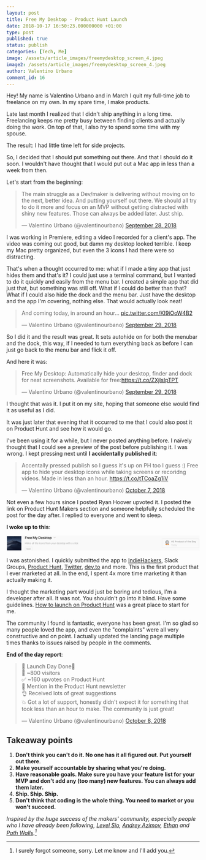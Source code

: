 ```yaml
---
layout: post
title: Free My Desktop - Product Hunt Launch
date: 2018-10-17 16:50:23.000000000 +01:00
type: post
published: true
status: publish
categories: [Tech, Me]
image: /assets/article_images/freemydesktop_screen_4.jpeg
image2: /assets/article_images/freemydesktop_screen_4.jpeg
author: Valentino Urbano
comment_id: 16
---
```


<script async src="https://platform.twitter.com/widgets.js" charset="utf-8"></script>

Hey! My name is Valentino Urbano and in March I quit my full-time job to freelance on my own. In my spare time, I make products.

Late last month I realized that I didn't ship anything in a long time. Freelancing keeps me pretty busy between finding clients and actually doing the work. On top of that, I also _try_ to spend some time with my spouse.

The result: I had little time left for side projects.

So, I decided that I should put something out there. And that I should do it soon. I wouldn't have thought that I would put out a Mac app in less than a week from then.

Let's start from the beginning:

<blockquote class="twitter-tweet" data-lang="en"><p lang="en" dir="ltr">The main struggle as a Dev/maker is delivering without moving on to the next, better idea. And putting yourself out there. We should all try to do it more and focus on an MVP without getting distracted with shiny new features. Those can always be added later. Just ship. </p>&mdash; Valentino Urbano (@valentinourbano) <a href="https://twitter.com/valentinourbano/status/1045731623344443393?ref_src=twsrc%5Etfw">September 28, 2018</a></blockquote>

I was working in Premiere, editing a video I recorded for a client's app. The video was coming out good, but damn my desktop looked terrible. I keep my Mac pretty organized, but even the 3 icons I had there were so distracting.

That's when a thought occurred to me: what if I made a tiny app that just hides them and that's it? I could just use a terminal command, but I wanted to do it quickly and easily from the menu bar. I created a simple app that did just that, but something was still off. What if I could do better than that? What if I could also hide the dock and the menu bar. Just have the desktop and the app I'm covering, nothing else. That would actually look neat!

<blockquote class="twitter-tweet" data-lang="en"><p lang="en" dir="ltr">And coming today, in around an hour... <a href="https://t.co/KI9iOoW4B2">pic.twitter.com/KI9iOoW4B2</a></p>&mdash; Valentino Urbano (@valentinourbano) <a href="https://twitter.com/valentinourbano/status/1046047273250164736?ref_src=twsrc%5Etfw">September 29, 2018</a></blockquote>

So I did it and the result was great. It sets autohide on for both the menubar and the dock, this way, if I needed to turn everything back as before I can just go back to the menu bar and flick it off.

And here it was:

<blockquote class="twitter-tweet" data-lang="en"><p lang="en" dir="ltr">Free My Desktop: Automatically hide your desktop, finder and dock for neat screenshots. Available for free:<a href="https://t.co/ZXjlsIpTPT">https://t.co/ZXjlsIpTPT</a></p>&mdash; Valentino Urbano (@valentinourbano) <a href="https://twitter.com/valentinourbano/status/1046055190108000259?ref_src=twsrc%5Etfw">September 29, 2018</a></blockquote>

I thought that was it. I put it on my site, hoping that someone else would find it as useful as I did.

It was just later that evening that it occurred to me that I could also post it on Product Hunt and see how it would go.

I've been using it for a while, but I never posted anything before. I naïvely thought that I could see a preview of the post before publishing it. I was wrong. I kept pressing next until **I accidentally published it**:

<blockquote class="twitter-tweet" data-lang="en"><p lang="en" dir="ltr">Accentally pressed publish so I guess it&#39;s up on PH too I guess :) Free app to hide your desktop icons while taking screens or recoridng videos. Made in less than an hour. <a href="https://t.co/tTCoaZg1iV">https://t.co/tTCoaZg1iV</a></p>&mdash; Valentino Urbano (@valentinourbano) <a href="https://twitter.com/valentinourbano/status/1049033683703926784?ref_src=twsrc%5Etfw">October 7, 2018</a></blockquote>

Not even a few hours since I posted Ryan Hoover upvoted it. I posted the link on Product Hunt Makers section and someone helpfully scheduled the post for the day after. I replied to everyone and went to sleep.

**I woke up to this**:

![Free My Desktop on Product Hunt](/assets/article_images/freemydesktop_screen_ph2.jpeg)

I was astonished. I quickly submitted the app to [IndieHackers][2], Slack Groups, [Product Hunt][3], [Twitter][4], [dev.to][5] and more. This is the first product that I ever marketed at all. In the end, I spent 4x more time marketing it than actually making it.

I thought the marketing part would just be boring and tedious, I'm a developer after all. It was not. You shouldn't go into it blind. Have some guidelines. [How to launch on Product Hunt][11] was a great place to start for me.

The community I found is fantastic, everyone has been great. I'm so glad so many people loved the app, and even the "complaints" were all very constructive and on point. I actually updated the landing page multiple times thanks to issues raised by people in the comments.

**End of the day report**:

<blockquote class="twitter-tweet" data-lang="en"><p lang="en" dir="ltr">🚀 Launch Day Done🚀<br>👥 ~800 visitors<br>✅ ~160 upvotes on Product Hunt<br>🥁 Mention in the Product Hunt newsletter<br>👌 Received lots of great suggestions<br>💥 Got a lot of support, honestly didn&#39;t expect it for something that took less than an hour to make. The community is just great!</p>&mdash; Valentino Urbano (@valentinourbano) <a href="https://twitter.com/valentinourbano/status/1049373386579869702?ref_src=twsrc%5Etfw">October 8, 2018</a></blockquote>

## Takeaway points

1. **Don't think you can't do it. No one has it all figured out. Put yourself out there**.
2. **Make yourself accountable by sharing what you're doing.**
3. **Have reasonable goals. Make sure you have your feature list for your MVP and don't add any (too many) new features. You can always add them later.**
4. **Ship. Ship. Ship.**
5. **Don't think that coding is the whole thing. You need to market or you won't succeed.**

_Inspired by the huge success of the makers' community, especially people who I have already been following, [Level Sio][6], [Andrey Azimov][7], [Ethan][9] and [Path Walls][8].[^1]_

[^1]: I surely forgot someone, sorry. Let me know and I'll add you.

[2]: https://www.indiehackers.com/forum/show-ih-just-launched-my-first-app-on-product-hunt-free-my-desktop-19f7c5ab09
[3]: https://www.producthunt.com/posts/free-my-desktop
[4]: https://twitter.com/valentinourbano
[5]: https://dev.to/valeit/just-launched-my-first-app-on-product-hunt---free-my-desktop-1ic8
[6]: https://levels.io/
[7]: https://www.andreyazimov.com/
[8]: https://twitter.com/thepatwalls
[9]: https://twitter.com/Booligoosh
[10]: http://www.valentinourbano.com/Free-my-desktop-mac-app.html
[11]: https://blog.producthunt.com/how-to-launch-on-product-hunt-7c1843e06399
